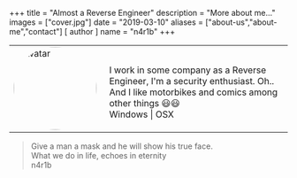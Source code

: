 +++
title = "Almost a Reverse Engineer"
description = "More about me..."
images = ["cover.jpg"]
date = "2019-03-10"
aliases = ["about-us","about-me","contact"]
[ author ]
  name = "n4r1b"
+++

<table border="0">
 <tr>
    <td><img src="/images/avatar.jpg" style="width:150px; border-radius: 50%" alt="Avatar"></td>
    <td style="width: 450px;padding-left: 15px;padding-top: 15px;">
        I work in some company as a Reverse Engineer, I'm a security enthusiast. Oh.. And I like motorbikes and comics among other things 😃😃<br/>
        Windows | OSX
    </td>
 </tr>
</table>

> Give a man a mask and he will show his true face.<br/> What we do in life, echoes in eternity<br/>n4r1b